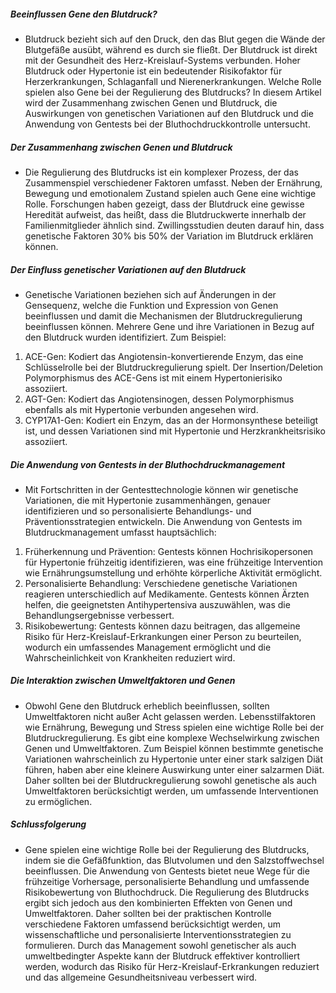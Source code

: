 ##### Beeinflussen Gene den Blutdruck?
* Blutdruck bezieht sich auf den Druck, den das Blut gegen die Wände der Blutgefäße ausübt, während es durch sie fließt. Der Blutdruck ist direkt mit der Gesundheit des Herz-Kreislauf-Systems verbunden. Hoher Blutdruck oder Hypertonie ist ein bedeutender Risikofaktor für Herzerkrankungen, Schlaganfall und Nierenerkrankungen. Welche Rolle spielen also Gene bei der Regulierung des Blutdrucks? In diesem Artikel wird der Zusammenhang zwischen Genen und Blutdruck, die Auswirkungen von genetischen Variationen auf den Blutdruck und die Anwendung von Gentests bei der Bluthochdruckkontrolle untersucht.

##### Der Zusammenhang zwischen Genen und Blutdruck
* Die Regulierung des Blutdrucks ist ein komplexer Prozess, der das Zusammenspiel verschiedener Faktoren umfasst. Neben der Ernährung, Bewegung und emotionalem Zustand spielen auch Gene eine wichtige Rolle. Forschungen haben gezeigt, dass der Blutdruck eine gewisse Heredität aufweist, das heißt, dass die Blutdruckwerte innerhalb der Familienmitglieder ähnlich sind. Zwillingsstudien deuten darauf hin, dass genetische Faktoren 30% bis 50% der Variation im Blutdruck erklären können.

##### Der Einfluss genetischer Variationen auf den Blutdruck
* Genetische Variationen beziehen sich auf Änderungen in der Gensequenz, welche die Funktion und Expression von Genen beeinflussen und damit die Mechanismen der Blutdruckregulierung beeinflussen können. Mehrere Gene und ihre Variationen in Bezug auf den Blutdruck wurden identifiziert. Zum Beispiel:

1. ACE-Gen: Kodiert das Angiotensin-konvertierende Enzym, das eine Schlüsselrolle bei der Blutdruckregulierung spielt. Der Insertion/Deletion Polymorphismus des ACE-Gens ist mit einem Hypertonierisiko assoziiert.
2. AGT-Gen: Kodiert das Angiotensinogen, dessen Polymorphismus ebenfalls als mit Hypertonie verbunden angesehen wird.
3. CYP17A1-Gen: Kodiert ein Enzym, das an der Hormonsynthese beteiligt ist, und dessen Variationen sind mit Hypertonie und Herzkrankheitsrisiko assoziiert.

##### Die Anwendung von Gentests in der Bluthochdruckmanagement
* Mit Fortschritten in der Gentesttechnologie können wir genetische Variationen, die mit Hypertonie zusammenhängen, genauer identifizieren und so personalisierte Behandlungs- und Präventionsstrategien entwickeln. Die Anwendung von Gentests im Blutdruckmanagement umfasst hauptsächlich:

1. Früherkennung und Prävention: Gentests können Hochrisikopersonen für Hypertonie frühzeitig identifizieren, was eine frühzeitige Intervention wie Ernährungsumstellung und erhöhte körperliche Aktivität ermöglicht.
2. Personalisierte Behandlung: Verschiedene genetische Variationen reagieren unterschiedlich auf Medikamente. Gentests können Ärzten helfen, die geeignetsten Antihypertensiva auszuwählen, was die Behandlungsergebnisse verbessert.
3. Risikobewertung: Gentests können dazu beitragen, das allgemeine Risiko für Herz-Kreislauf-Erkrankungen einer Person zu beurteilen, wodurch ein umfassendes Management ermöglicht und die Wahrscheinlichkeit von Krankheiten reduziert wird.

##### Die Interaktion zwischen Umweltfaktoren und Genen
* Obwohl Gene den Blutdruck erheblich beeinflussen, sollten Umweltfaktoren nicht außer Acht gelassen werden. Lebensstilfaktoren wie Ernährung, Bewegung und Stress spielen eine wichtige Rolle bei der Blutdruckregulierung. Es gibt eine komplexe Wechselwirkung zwischen Genen und Umweltfaktoren. Zum Beispiel können bestimmte genetische Variationen wahrscheinlich zu Hypertonie unter einer stark salzigen Diät führen, haben aber eine kleinere Auswirkung unter einer salzarmen Diät. Daher sollten bei der Blutdruckregulierung sowohl genetische als auch Umweltfaktoren berücksichtigt werden, um umfassende Interventionen zu ermöglichen.

##### Schlussfolgerung
* Gene spielen eine wichtige Rolle bei der Regulierung des Blutdrucks, indem sie die Gefäßfunktion, das Blutvolumen und den Salzstoffwechsel beeinflussen. Die Anwendung von Gentests bietet neue Wege für die frühzeitige Vorhersage, personalisierte Behandlung und umfassende Risikobewertung von Bluthochdruck. Die Regulierung des Blutdrucks ergibt sich jedoch aus den kombinierten Effekten von Genen und Umweltfaktoren. Daher sollten bei der praktischen Kontrolle verschiedene Faktoren umfassend berücksichtigt werden, um wissenschaftliche und personalisierte Interventionsstrategien zu formulieren. Durch das Management sowohl genetischer als auch umweltbedingter Aspekte kann der Blutdruck effektiver kontrolliert werden, wodurch das Risiko für Herz-Kreislauf-Erkrankungen reduziert und das allgemeine Gesundheitsniveau verbessert wird.